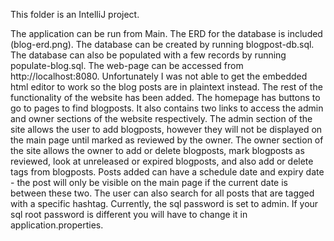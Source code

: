 This folder is an IntelliJ project.

The application can be run from Main.
The ERD for the database is included (blog-erd.png).
The database can be created by running blogpost-db.sql.
The database can also be populated with a few records by running populate-blog.sql.
The web-page can be accessed from http://localhost:8080.
Unfortunately I was not able to get the embedded html editor to work so the blog posts are in plaintext instead.
The rest of the functionality of the website has been added.
The homepage has buttons to go to pages to find blogposts. It also contains two links to access the admin and owner sections of the website respectively.
The admin section of the site allows the user to add blogposts, however they will not be displayed on the main page until marked as reviewed by the owner.
The owner section of the site allows the owner to add or delete blogposts, mark blogposts as reviewed, look at unreleased or expired blogposts, and also add or delete tags from blogposts.
Posts added can have a schedule date and expiry date - the post will only be visible on the main page if the current date is between these two.
The user can also search for all posts that are tagged with a specific hashtag.
Currently, the sql password is set to admin. If your sql root password is different you will have to change it in application.properties.
